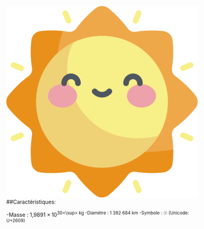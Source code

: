 ![Icone du soleil](soleil.png)
##Caractéristiques: 

-Masse : 1,9891 × 10<sup>30<\sup> kg
-Diamètre : 1 392 684 km
-Symbole : ☉ (Unicode: U+2609)
